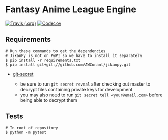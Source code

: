 # Fantasy Anime League Engine

[![Travis (.org)](https://img.shields.io/travis/fantasy-anime-league/fantasy-anime-league.svg?style=flat-square)](https://travis-ci.org/fantasy-anime-league/fantasy-anime-league)
[![Codecov](https://img.shields.io/codecov/c/github/fantasy-anime-league/fantasy-anime-league.svg?style=flat-square)](https://codecov.io/gh/fantasy-anime-league/fantasy-anime-league/)

## Requirements

```shell
# Run these commands to get the dependencies
# JikanPy is not on PyPI so we have to install it separately
$ pip install -r requirements.txt
$ pip install git+git://github.com/AWConant/jikanpy.git
```

* [git-secret](https://git-secret.io/)

  * be sure to run `git secret reveal` after checking out master to decrypt files containing private keys for development
  * you may also need to run `git secret tell <your@email.com>` before being able to decrypt them

## Tests

```shell
# In root of repository
$ python -m pytest
```
